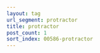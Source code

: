 ```yaml
---
layout: tag
url_segment: protractor
title: protractor
post_count: 1
sort_index: 00586-protractor
---
```

